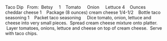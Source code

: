 Taco Dip
 
From:  Betsy
 
 
1    Tomato
    Onion
    Lettuce
4    Ounces cheddar cheese
1    Package (8 ounces) cream cheese
1/4-1/2    Bottle taco seasoning
1    Packet taco seasoning
 
 
Dice tomato, onion, lettuce and cheese into very small pieces.  Spread cream cheese mixture onto platter.  Layer tomatoes, onions, lettuce and cheese on top of cream cheese.  Serve with taco chips.
